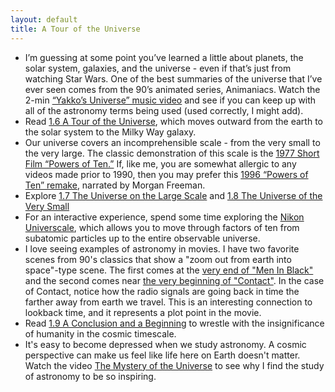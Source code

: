 ```yaml
---
layout: default
title: A Tour of the Universe
---
```


- I’m guessing at some point you’ve learned a little about planets, the solar system, galaxies, and the universe - even if that’s just from watching Star Wars. One of the best summaries of the universe that I’ve ever seen comes from the 90’s animated series, Animaniacs. Watch the 2-min [“Yakko’s Universe” music video](https://storage.googleapis.com/avh-astro-videos/Yakkos_Universe.mp4) and see if you can keep up with all of the astronomy terms being used (used correctly, I might add).
- Read [1.6 A Tour of the Universe](https://openstax.org/books/astronomy-2e/pages/1-6-a-tour-of-the-universe), which moves outward from the earth to the solar system to the Milky Way galaxy.
- Our universe covers an incomprehensible scale - from the very small to the very large. The classic demonstration of this scale is the [1977 Short Film “Powers of Ten.”](https://youtu.be/0fKBhvDjuy0) If, like me, you are somewhat allergic to any videos made prior to 1990, then you may prefer this [1996 “Powers of Ten” remake](https://youtu.be/44cv416bKP4), narrated by Morgan Freeman.
- Explore [1.7 The Universe on the Large Scale](https://openstax.org/books/astronomy-2e/pages/1-7-the-universe-on-the-large-scale) and [1.8 The Universe of the Very Small](https://openstax.org/books/astronomy-2e/pages/1-7-the-universe-on-the-large-scale)
- For an interactive experience, spend some time exploring the [Nikon Universcale](https://www.nikon.com/about/sp/universcale/scale.htm), which allows you to move through factors of ten from subatomic particles up to the entire observable universe.
- I love seeing examples of astronomy in movies. I have two favorite scenes from 90's classics that show a "zoom out from earth into space"-type scene. The first comes at the [very end of "Men In Black"](https://youtu.be/OKnpPCQyUec?si=W8TyWPU8GDxD0INw) and the second comes near [the very beginning of "Contact"](https://youtu.be/PLQF-4uyD4Y?si=cvvY0ozwVcvqZw2U). In the case of Contact, notice how the radio signals are going back in time the farther away from earth we travel. This is an interesting connection to lookback time, and it represents a plot point in the movie.
- Read [1.9 A Conclusion and a Beginning](https://openstax.org/books/astronomy-2e/pages/1-9-a-conclusion-and-a-beginning) to wrestle with the insignificance of humanity in the cosmic timescale.
- It's easy to become depressed when we study astronomy. A cosmic perspective can make us feel like life here on Earth doesn't matter. Watch the video [The Mystery of the Universe](https://youtu.be/meEXbyumURY) to see why I find the study of astronomy to be so inspiring. 
